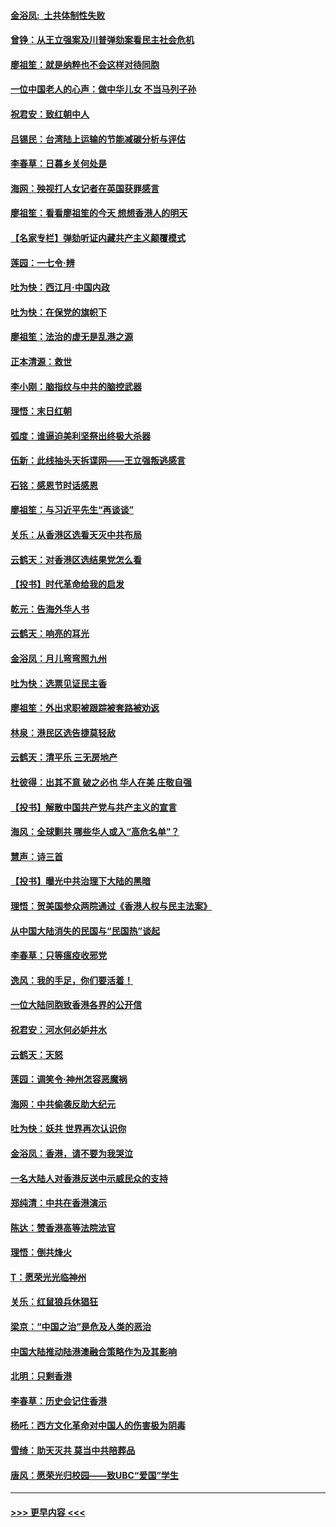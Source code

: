 #### [金浴凤:  土共体制性失败](../pages/nsc993/n11699361.md?t=12041622) 
#### [曾铮：从王立强案及川普弹劾案看民主社会危机](../pages/nsc993/n11699318.md?t=12041622) 
#### [廖祖笙：就是纳粹也不会这样对待同胞](../pages/nsc993/n11697658.md?t=12041622) 
#### [一位中国老人的心声：做中华儿女 不当马列子孙](../pages/nsc993/n11697525.md?t=12041622) 
#### [祝君安：致红朝中人](../pages/nsc993/n11697518.md?t=12041622) 
#### [吕锡民：台湾陆上运输的节能减碳分析与评估](../pages/nsc993/n11694983.md?t=12041622) 
#### [李春草：日暮乡关何处是](../pages/nsc993/n11694805.md?t=12041622) 
#### [海网：殃视打人女记者在英国获罪感言](../pages/nsc993/n11693832.md?t=12041622) 
#### [廖祖笙：看看廖祖笙的今天 想想香港人的明天](../pages/nsc993/n11693707.md?t=12041622) 
#### [【名家专栏】弹劾听证内藏共产主义颠覆模式](../pages/nsc993/n11693563.md?t=12041622) 
#### [莲园：一七令‧辨](../pages/nsc993/n11692558.md?t=12041622) 
#### [吐为快：西江月·中国内政](../pages/nsc993/n11692071.md?t=12041622) 
#### [吐为快：在保党的旗帜下](../pages/nsc993/n11691188.md?t=12041622) 
#### [廖祖笙：法治的虚无是乱港之源](../pages/nsc993/n11690605.md?t=12041622) 
#### [正本清源：救世](../pages/nsc993/n11689134.md?t=12041622) 
#### [李小刚：脑指纹与中共的脑控武器](../pages/nsc993/n11688900.md?t=12041622) 
#### [理悟：末日红朝](../pages/nsc993/n11688829.md?t=12041622) 
#### [弧度：谁逼迫美利坚祭出终极大杀器](../pages/nsc993/n11688735.md?t=12041622) 
#### [伍新：此线抽头天拆谍网——王立强叛逃感言](../pages/nsc993/n11687981.md?t=12041622) 
#### [石铭：感恩节时话感恩](../pages/nsc993/n11687568.md?t=12041622) 
#### [廖祖笙：与习近平先生“再谈谈”](../pages/nsc993/n11687005.md?t=12041622) 
#### [关乐：从香港区选看天灭中共布局](../pages/nsc993/n11686647.md?t=12041622) 
#### [云鹤天：对香港区选结果党怎么看](../pages/nsc993/n11686216.md?t=12041622) 
#### [【投书】时代革命给我的启发](../pages/nsc993/n11684287.md?t=12041622) 
#### [乾元：告海外华人书](../pages/nsc993/n11684044.md?t=12041622) 
#### [云鹤天：响亮的耳光](../pages/nsc993/n11684254.md?t=12041622) 
#### [金浴凤：月儿弯弯照九州](../pages/nsc993/n11684231.md?t=12041622) 
#### [吐为快：选票见证民主香](../pages/nsc993/n11684206.md?t=12041622) 
#### [廖祖笙：外出求职被跟踪被套路被劝返](../pages/nsc993/n11683874.md?t=12041622) 
#### [林泉：港民区选告捷莫轻敌](../pages/nsc993/n11683930.md?t=12041622) 
#### [云鹤天：清平乐 三无房地产](../pages/nsc993/n11681521.md?t=12041622) 
#### [杜彼得：出其不意 破之必也 华人在美 庄敬自强](../pages/nsc993/n11679554.md?t=12041622) 
#### [【投书】解散中国共产党与共产主义的宣言](../pages/nsc993/n11679177.md?t=12041622) 
#### [海风：全球剿共 哪些华人或入“高危名单”？](../pages/nsc993/n11678617.md?t=12041622) 
#### [慧声：诗三首](../pages/nsc993/n11678848.md?t=12041622) 
#### [【投书】曝光中共治理下大陆的黑暗](../pages/nsc993/n11678674.md?t=12041622) 
#### [理悟：贺美国参众两院通过《香港人权与民主法案》](../pages/nsc993/n11678104.md?t=12041622) 
#### [从中国大陆消失的民国与“民国热”谈起](../pages/nsc993/n11678075.md?t=12041622) 
#### [李春草：只等瘟疫收邪党](../pages/nsc993/n11677308.md?t=12041622) 
#### [逸风：我的手足，你们要活着！](../pages/nsc993/n11676352.md?t=12041622) 
#### [一位大陆同胞致香港各界的公开信](../pages/nsc993/n11675761.md?t=12041622) 
#### [祝君安：河水何必妒井水](../pages/nsc993/n11675746.md?t=12041622) 
#### [云鹤天：天怒](../pages/nsc993/n11675718.md?t=12041622) 
#### [莲园：调笑令‧神州怎容恶魔祸](../pages/nsc993/n11675648.md?t=12041622) 
#### [海网：中共偷袭反助大纪元](../pages/nsc993/n11673515.md?t=12041622) 
#### [吐为快：妖共 世界再次认识你](../pages/nsc993/n11673506.md?t=12041622) 
#### [金浴凤：香港，请不要为我哭泣](../pages/nsc993/n11673248.md?t=12041622) 
#### [一名大陆人对香港反送中示威民众的支持](../pages/nsc993/n11672615.md?t=12041622) 
#### [郑纯清：中共在香港演示](../pages/nsc993/n11670539.md?t=12041622) 
#### [陈达：赞香港高等法院法官](../pages/nsc993/n11669542.md?t=12041622) 
#### [理悟：倒共烽火](../pages/nsc993/n11668844.md?t=12041622) 
#### [T：愿荣光光临神州](../pages/nsc993/n11668421.md?t=12041622) 
#### [关乐：红鼠狼兵休猖狂](../pages/nsc993/n11668378.md?t=12041622) 
#### [梁京：“中国之治”是危及人类的恶治](../pages/nsc993/n11668328.md?t=12041622) 
#### [中国大陆推动陆港澳融合策略作为及其影响](../pages/nsc993/n11668157.md?t=12041622) 
#### [北明：只剩香港](../pages/nsc993/n11668002.md?t=12041622) 
#### [李春草：历史会记住香港](../pages/nsc993/n11667927.md?t=12041622) 
#### [杨吒：西方文化革命对中国人的伤害极为阴毒](../pages/nsc993/n11664521.md?t=12041622) 
#### [雪绮：助天灭共 莫当中共陪葬品](../pages/nsc993/n11662650.md?t=12041622) 
#### [唐风：愿荣光归校园——致UBC“爱国”学生](../pages/nsc993/n11662194.md?t=12041622) 

----
#### [ >>> 更早内容 <<< ](../indexes/nsc993-earlier.md)
